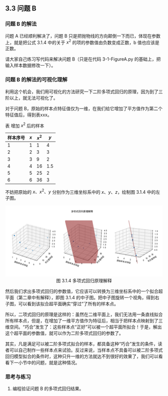 ## 3.3 问题 B

### 问题 B 的解法

问题 A 已经顺利解决了，问题 B 只是把抛物线的方向颠倒一下而已，体现在参数上，就是把公式 3.1.4 中的关于 $x^2$ 的项的参数值由负数变成正数，b 值也应该是正数。

请大家自己练习写代码来解决问题 B（只是在代码 3-1-FigureA.py 的基础上，把输入样本数据修改一下）。

### 问题 B 的解法的可视化理解

利用这个机会，我们用可视化的方法研究一下二阶多项式回归的原理，因为到了三阶以上，就无法可视化了。

对于问题 B，原始的样本点特征值仅为一维，在我们给它增加了平方值作为第二个特征值后，得到表xxx。

表  增加 $x^2$ 后的样本

|样本序号|$x$|$x^2$|$y$|
|--|--|--|--|
|1|1|1|4|
|2|2|3|3|
|3|3|9|2|
|4|4|16|1.5|
|5|5|25|2|
|6|6|36|3|

不妨把原始的 $x、x^2、y$ 分别作为三维坐标系中的 $x、y、z$，绘制图 3.1.4 中的左子图。

<img src="./images/3-1-4.png" />
<center>图 3.1.4 多项式回归原理解释</center>

然后我们求出多项式回归的参数值，它应该可以转换为三维坐标系中的一个拟合超平面（第二章中有解释），即图 3.1.4 的中子图。把中子图旋转一个视角，得到右子图，可以看到该拟合超平面确实“穿过”了所有的样本点。

所以，二项式回归的原理是这样的：虽然在二维平面上，我们无法用一条直线拟合所有样本点，但是，在增加了一维平方值作为特征后，相当于把样本点映射到了三维空间。“巧合”发生了：这些样本点“正好”可以被一个超平面所拟合！于是，解出这个超平面的参数值，就可以作为二阶多项式回归的参数了。

其实，凡是满足可以被二阶多项式拟合的样本，都具备这种“巧合”发生的条件，读者可以自己制作一些样本点来试验。反过来说，当样本点不具备可以被二阶多项式回归模型拟合的条件时，这种只升一维的方法就达不到很好的效果了，我们可以看看下一小节中的问题，就是这种情况。

### 思考与练习

1. 编程验证问题 B 的多项式回归结果。
